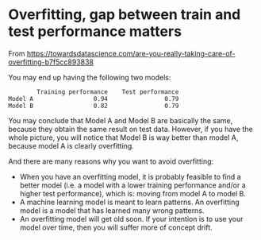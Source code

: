 # Overfitting, gap between train and test performance matters

From https://towardsdatascience.com/are-you-really-taking-care-of-overfitting-b7f5cc893838

You may end up having the following two models:

            Training performance    Test performance
    Model A                 0.94                0.79
    Model B                 0.82                0.79

You may conclude that Model A and Model B are basically the same, because they obtain the same result on test data. However, if you have the whole picture, you will notice that Model B is way better than model A, because model A is clearly overfitting.

And there are many reasons why you want to avoid overfitting:

- When you have an overfitting model, it is probably feasible to find a better model (i.e. a model with a lower training performance and/or a higher test performance), which is: moving from model A to model B.
- A machine learning model is meant to learn patterns. An overfitting model is a model that has learned many wrong patterns.
- An overfitting model will get old soon. If your intention is to use your model over time, then you will suffer more of concept drift.